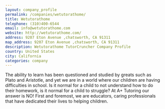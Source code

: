 ```yaml
---
layout: company_profile
permalink: /companies/wetutorathome/
title: Wetutorathome
telephone: (310)400-6544
email: info@wetutorathome.com
website: http://wetutorathome.com/
address: 9207 Eton Avenue ,chatsworth, CA 91311
map_address: 9207 Eton Avenue ,chatsworth, CA 91311
description: Wetutorathome TutorCruncher Company Profile
country: United States
city: California
categories: company
---
```

The ability to learn has been questioned and studied by greats such as Plato and Aristotle, and yet we are in a world where our children are having difficulties in school. Is it normal for a child to not understand how to do their homework, is it normal for a child to struggle? At A+ Tutoring our answer is NO! First and foremost, we are educators, caring professionals that have dedicated their lives to helping children.
